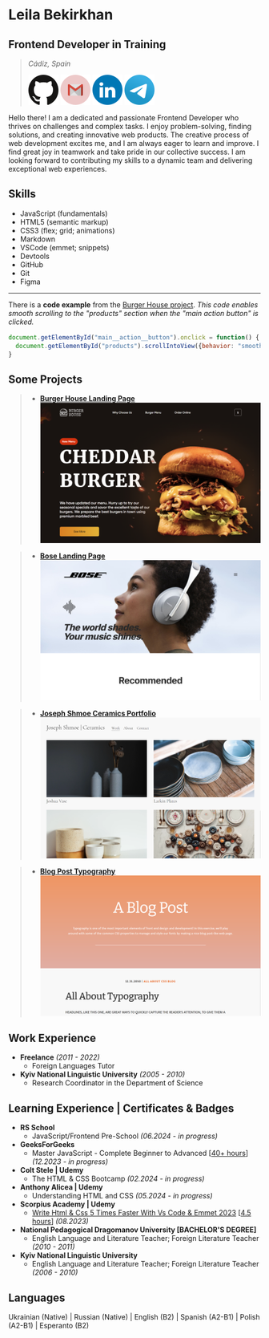 # Leila Bekirkhan

## Frontend Developer in Training
> *Cádiz, Spain*
>
> [![GitHub account](./assets/img/social-icons/github.svg)](https://github.com/leila-bekirkhan/ "Go to GitHub") [![Email address](./assets/img/social-icons/gmail.svg)](mailto:bekirkhan@gmail.com "Send an email") [![Linkedin account](./assets/img/social-icons/linkedin.svg)](https://www.linkedin.com/in/leila-bekirkhan/ "Go to Linkedin") [![Telegram](./assets/img/social-icons/telegram.svg)](https://t.me/l_bekirkhan/ "Send a message on Telegram")

Hello there! I am a dedicated and passionate Frontend Developer who thrives on challenges and complex tasks. I enjoy problem-solving, finding solutions, and creating innovative web products. The creative process of web development excites me, and I am always eager to learn and improve. I find great joy in teamwork and take pride in our collective success. I am looking forward to contributing my skills to a dynamic team and delivering exceptional web experiences.

## Skills
<!--- ![JavaScript Icon](./src/img/skills-icons/javascript.svg) ![HTML Icon](./src/img/skills-icons/html.svg) ![CSS Icon](./src/img/skills-icons/css.svg) ![Markdown Icon](./src/img/skills-icons/markdown.svg) ![VSCode Icon](./src/img/skills-icons/vscode.svg) ![Devtools Icon](./src/img/skills-icons/devtools.svg) ![GitHub Icon](./src/img/skills-icons/github.svg) ![Git Icon](./src/img/skills-icons/git.svg) ![Figma Icon](./src/img/skills-icons/figma.svg) --->
* JavaScript (fundamentals)
* HTML5 (semantic markup)
* CSS3 (flex; grid; animations)
* Markdown
* VSCode (emmet; snippets)
* Devtools
* GitHub
* Git
* Figma

---

There is a **code example** from the [Burger House project](https://leila-bekirkhan-burger-house-landing.netlify.app/). _This code enables smooth scrolling to the "products" section when the "main action button" is clicked._

```javascript
document.getElementById("main__action__button").onclick = function() {
  document.getElementById("products").scrollIntoView({behavior: "smooth"});
}
```

## Some Projects
> * [**Burger House Landing Page**](https://leila-bekirkhan-burger-house-landing.netlify.app/)
 [![Burger House Landing Page](./assets/img/project-preview/burger-house.png)](https://leila-bekirkhan-burger-house-landing.netlify.app/ "Click to open")

> * [**Bose Landing Page**](https://leila-bekirkhan-bose-landing.netlify.app/ "Click to open")
 [![Bose Landing Page](./assets/img/project-preview/bose.png)](https://leila-bekirkhan-bose-landing.netlify.app/ "Click to open")

> * [**Joseph Shmoe Ceramics Portfolio**](https://leila-bekirkhan.github.io/HTML-CSS-projects/artist-portfolio-ceramics/ "Click to open")
 [![Joseph Shmoe Ceramics Portfolio](./assets/img/project-preview/joseph-shmoe-ceramics.png)](https://leila-bekirkhan.github.io/HTML-CSS-projects/artist-portfolio-ceramics/ "Click to open")

> * [**Blog Post Typography**](https://leila-bekirkhan.github.io//HTML-CSS-projects/blog-post-typography/ "Click to open")
 [![Blog Post Typography](./assets/img/project-preview/blog-post-typography.png)](https://leila-bekirkhan.github.io//HTML-CSS-projects/blog-post-typography/ "Click to open")

## Work Experience
* **Freelance** _(2011 - 2022)_
  * Foreign Languages Tutor
* **Kyiv National Linguistic University** _(2005 - 2010)_
  * Research Coordinator in the Department of Science

## Learning Experience \| Certificates & Badges
* **RS School**
  * JavaScript/Frontend Pre-School _(06.2024 - in progress)_
* **GeeksForGeeks**
  * Master JavaScript - Complete Beginner to Advanced [<ins>40+ hours</ins>] _(12.2023 - in progress)_
* **Colt Stele \| Udemy**
  * The HTML & CSS Bootcamp _(02.2024 - in progress)_
* **Anthony Alicea \| Udemy**
  * Understanding HTML and CSS _(05.2024 - in progress)_
* **Scorpius Academy \| Udemy**
  * [Write Html & Css 5 Times Faster With Vs Code & Emmet 2023](https://www.udemy.com/certificate/UC-4c6c4c56-9b68-4199-bd34-ba06f8799541/ "Open the certificate") [<ins>4.5 hours</ins>] _(08.2023)_
* **National Pedagogical Dragomanov University [BACHELOR'S DEGREE]**
  * English Language and Literature Teacher; Foreign Literature Teacher _(2010 - 2011)_
* **Kyiv National Linguistic University**
  * English Language and Literature Teacher; Foreign Literature Teacher _(2006 - 2010)_

## Languages
Ukrainian (Native) \| Russian (Native) \| English (B2) \| Spanish (A2-B1) \| Polish (A2-B1) \| Esperanto (B2)

